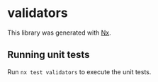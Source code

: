 # validators

This library was generated with [Nx](https://nx.dev).

## Running unit tests

Run `nx test validators` to execute the unit tests.
